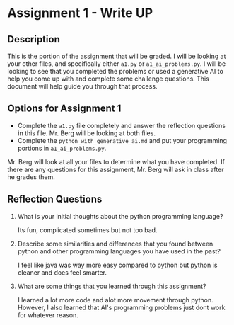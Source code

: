 # Assignment 1 - Write UP

## Description
This is the portion of the assignment that will be graded.  I will be looking at your other files, and specifically either `a1.py` or `a1_ai_problems.py`.  I will be looking to see that you completed the problems or used a generative AI to help you come up with and complete some challenge questions.  This document will help guide you through that process.

## Options for Assignment 1
- Complete the `a1.py` file completely and answer the reflection questions in this file.  Mr. Berg will be looking at both files.
- Complete the `python_with_generative_ai.md` and put your programming portions in `a1_ai_problems.py`.

Mr. Berg will look at all your files to determine what you have completed.  If there are any questions for this assignment, Mr. Berg will ask in class after he grades them.


## Reflection Questions

1. What is your initial thoughts about the python programming language?

    Its fun, complicated sometimes but not too bad.

2. Describe some similarities and differences that you found between python and other programming languages you have used in the past?

    I feel like java was way more easy compared to python but python is cleaner and does feel smarter.

3. What are some things that you learned through this assignment?

    I learned a lot more code and alot more movement through python. However, I also learned that AI's programming problems just dont work for whatever reason.
